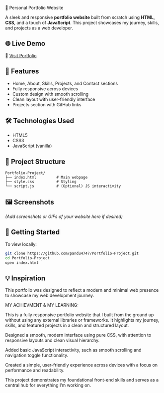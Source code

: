 🌟 Personal Portfolio Website

A sleek and responsive **portfolio website** built from scratch using **HTML**, **CSS**, and a touch of **JavaScript**. This project showcases my journey, skills, and projects as a web developer.

## 🌐 Live Demo

🔗 [Visit Portfolio](https://pandu4747.github.io/Portfolio-Project/)

## 🧩 Features

* Home, About, Skills, Projects, and Contact sections
* Fully responsive across devices
* Custom design with smooth scrolling
* Clean layout with user-friendly interface
* Projects section with GitHub links

## 🛠️ Technologies Used

* HTML5
* CSS3
* JavaScript (vanilla)

## 📁 Project Structure

```
Portfolio-Project/
├── index.html         # Main webpage
├── style.css          # Styling
└── script.js          # (Optional) JS interactivity
```

## 🖼️ Screenshots

*(Add screenshots or GIFs of your website here if desired)*

## 🚀 Getting Started

To view locally:

```bash
git clone https://github.com/pandu4747/Portfolio-Project.git
cd Portfolio-Project
open index.html
```

## 💡 Inspiration

This portfolio was designed to reflect a modern and minimal web presence to showcase my web development journey.


MY ACHIEVMENT & MY LEARNING:

This is a fully responsive portfolio website that I built from the ground up without using any external libraries or frameworks. It highlights my journey, skills, and featured projects in a clean and structured layout.

Designed a smooth, modern interface using pure CSS, with attention to responsive layouts and clean visual hierarchy.

Added basic JavaScript interactivity, such as smooth scrolling and navigation toggle functionality.

Created a simple, user-friendly experience across devices with a focus on performance and readability.

This project demonstrates my foundational front-end skills and serves as a central hub for everything I’m working on.
